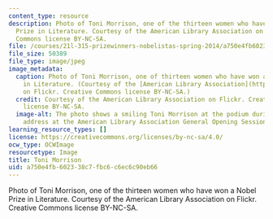 ```yaml
---
content_type: resource
description: Photo of Toni Morrison, one of the thirteen women who have won a Nobel
  Prize in Literature. Courtesy of the American Library Association on Flickr.  Creative
  Commons license BY-NC-SA.
file: /courses/21l-315-prizewinners-nobelistas-spring-2014/a750e4fb602338c7fbc6c6ec6c90eb66_21l-315s14.jpg
file_size: 50389
file_type: image/jpeg
image_metadata:
  caption: Photo of Toni Morrison, one of thirteen women who have won a Nobel Prize
    in Literature. (Courtesy of the [American Library Association](https://www.flickr.com/photos/ala_members/4739834565/in/photolist-8dQTFB-8dU9Eq-7PvPtv)
    on Flickr. Creative Commons license BY-NC-SA.)
  credit: Courtesy of the American Library Association on Flickr. Creative Commons
    license BY-NC-SA.
  image-alt: The photo shows a smiling Toni Morrison at the podium during her keynote
    address at the American Library Association General Opening Session in 2010.
learning_resource_types: []
license: https://creativecommons.org/licenses/by-nc-sa/4.0/
ocw_type: OCWImage
resourcetype: Image
title: Toni Morrison
uid: a750e4fb-6023-38c7-fbc6-c6ec6c90eb66
---
```

Photo of Toni Morrison, one of the thirteen women who have won a Nobel Prize in Literature. Courtesy of the American Library Association on Flickr.  Creative Commons license BY-NC-SA.